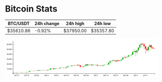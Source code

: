# Bitcoin Stats

BTC/USDT|24h change|24h high|24h low|
|---|---|---|---|
|$35610.86|-0.92%|$37950.00|$35357.80|

<img src="./chart.svg">
